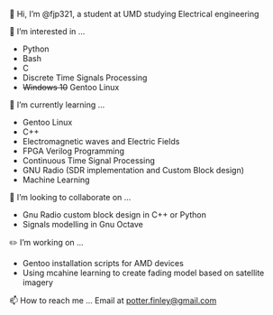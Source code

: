 👋 Hi, I’m @fjp321, a student at UMD studying Electrical engineering

👀 I’m interested in ...
+ Python
+ Bash
+ C
+ Discrete Time Signals Processing
+ ~~Windows 10~~ Gentoo Linux

🌱 I’m currently learning ...
+ Gentoo Linux
+ C++
+ Electromagnetic waves and Electric Fields
+ FPGA Verilog Programming
+ Continuous Time Signal Processing
+ GNU Radio (SDR implementation and Custom Block design)
+ Machine Learning

💞️ I’m looking to collaborate on ...
+ Gnu Radio custom block design in C++ or Python
+ Signals modelling in Gnu Octave

✏️ I’m working on ...
+ Gentoo installation scripts for AMD devices
+ Using mcahine learning to create fading model based on satellite imagery

📫 How to reach me ...
Email at potter.finley@gmail.com
